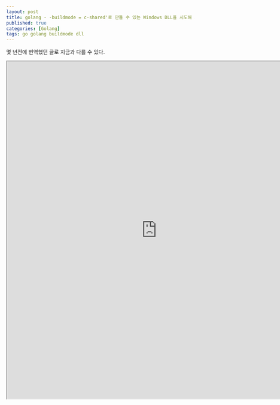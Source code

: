 ```yaml
---
layout: post
title: golang - -buildmode = c-shared'로 만들 수 있는 Windows DLL을 시도해 보았다
published: true
categories: [Golang]
tags: go golang buildmode dll
---
```

몇 년전에 번역했던 글로 지금과 다를 수 있다.  
  
<iframe width="800" height="900" src="https://docs.google.com/document/d/e/2PACX-1vSNhKo-sFWqwvJJVCbQsiewpAcaO1W64b5J4ZVxhK6jwyax8SDfQpC53hyPEZBp9P10LbCMh5OazjCo/pub?embedded=true"></iframe>    
  
  